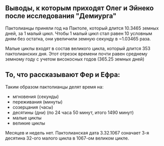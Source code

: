 ## Выводы, к которым приходят Олег и Эйнеко после исследования "Демиурга"

Пактолианцы приняли год на Пактоле, который длится 10.3465 земных дней, за 1 малый цикл. Чтобы 1 малый цикл стал равен 10 условным дням без остатка, они увеличили земную секунду в ~1.03465 раза.

Малые циклы входят в состав великого цикла, который длится 353 пактолианских дня. Этот отрезок времени почти равен среднему земному году с учетом високосных годов (365.25 земных дней)

## То, что рассказывают Фер и Ефра:

Таким образом пактолианцы делят время на:
- мгновения (секунды)
- переживания (минуты)
- созерцания (часы)
- десятины (дни) (по 24 часа 50 минут, итого 1490 минут)
- малые циклы
- великие циклы

Месяцев и недель нет. Пактолианская дата 3.32.1067 означает 3-я десятина 32-ого малого цикла в 1067-ом великом цикле.



